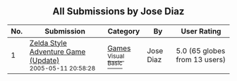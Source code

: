 ﻿<div align="center">

## All Submissions by Jose Diaz

</div>

No.  | Submission | Category | By   | User Rating
---- | ---------- | -------- | ---- | -----------
1 | [Zelda Style Adventure Game \(Update\)<br /><sup>2005-05-11 20:58:28</sup>](https://github.com/Planet-Source-Code/jose-diaz-zelda-style-adventure-game-update__1-60509) | [Games<br /><sup>Visual Basic</sup>](../ByCategory/games__1-38.md) | Jose Diaz | 5.0 (65 globes from 13 users)
